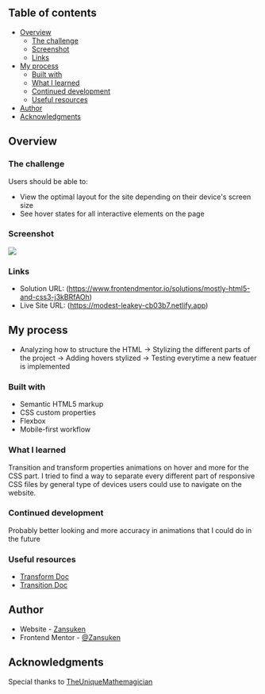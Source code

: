 ## Table of contents

- [Overview](#overview)
  - [The challenge](#the-challenge)
  - [Screenshot](#screenshot)
  - [Links](#links)
- [My process](#my-process)
  - [Built with](#built-with)
  - [What I learned](#what-i-learned)
  - [Continued development](#continued-development)
  - [Useful resources](#useful-resources)
- [Author](#author)
- [Acknowledgments](#acknowledgments)

## Overview

### The challenge

Users should be able to:

- View the optimal layout for the site depending on their device's screen size
- See hover states for all interactive elements on the page

### Screenshot

![](https://i.imgur.com/nRsb81A.png)

### Links

- Solution URL: (https://www.frontendmentor.io/solutions/mostly-html5-and-css3-j3kBRfAOh)
- Live Site URL: (https://modest-leakey-cb03b7.netlify.app)

## My process

- Analyzing how to structure the HTML -> Stylizing the different parts of the project -> Adding hovers stylized -> Testing everytime a new featuer is implemented
### Built with

- Semantic HTML5 markup
- CSS custom properties
- Flexbox
- Mobile-first workflow

### What I learned

Transition and transform properties animations on hover and more for the CSS part.
I tried to find a way to separate every different part of responsive CSS files by general type of devices users could use to navigate on the website.

### Continued development

Probably better looking and more accuracy in animations that I could do in the future

### Useful resources

- [Transform Doc](https://developer.mozilla.org/en-US/docs/Web/CSS/transform)
- [Transition Doc](https://developer.mozilla.org/en-US/docs/Web/CSS/transition)

## Author

- Website - [Zansuken](https://github.com/Zansuken)
- Frontend Mentor - [@Zansuken](https://www.frontendmentor.io/profile/Zansuken)

## Acknowledgments

Special thanks to [TheUniqueMathemagician](https://github.com/TheUniqueMathemagician)
